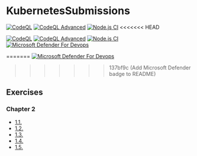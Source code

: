 # KubernetesSubmissions
[![CodeQL](https://github.com/QuangCuong-Huynh/KubernetesSubmissions/actions/workflows/github-code-scanning/codeql/badge.svg)](https://github.com/QuangCuong-Huynh/KubernetesSubmissions/actions/workflows/github-code-scanning/codeql)
[![CodeQL Advanced](https://github.com/QuangCuong-Huynh/KubernetesSubmissions/actions/workflows/codeql.yml/badge.svg)](https://github.com/QuangCuong-Huynh/KubernetesSubmissions/actions/workflows/codeql.yml)
[![Node.js CI](https://github.com/QuangCuong-Huynh/KubernetesSubmissions/actions/workflows/node.js.yml/badge.svg)](https://github.com/QuangCuong-Huynh/KubernetesSubmissions/actions/workflows/node.js.yml)
<<<<<<< HEAD

[![CodeQL](https://github.com/QuangCuong-Huynh/KubernetesSubmissions/actions/workflows/github-code-scanning/codeql/badge.svg)](https://github.com/QuangCuong-Huynh/KubernetesSubmissions/actions/workflows/github-code-scanning/codeql)
[![CodeQL Advanced](https://github.com/QuangCuong-Huynh/KubernetesSubmissions/actions/workflows/codeql.yml/badge.svg)](https://github.com/QuangCuong-Huynh/KubernetesSubmissions/actions/workflows/codeql.yml)
[![Node.js CI](https://github.com/QuangCuong-Huynh/KubernetesSubmissions/actions/workflows/node.js.yml/badge.svg)](https://github.com/QuangCuong-Huynh/KubernetesSubmissions/actions/workflows/node.js.yml)
[![Microsoft Defender For Devops](https://github.com/QuangCuong-Huynh/KubernetesSubmissions/actions/workflows/defender-for-devops.yml/badge.svg)](https://github.com/QuangCuong-Huynh/KubernetesSubmissions/actions/workflows/defender-for-devops.yml)

=======
[![Microsoft Defender For Devops](https://github.com/QuangCuong-Huynh/KubernetesSubmissions/actions/workflows/defender-for-devops.yml/badge.svg)](https://github.com/QuangCuong-Huynh/KubernetesSubmissions/actions/workflows/defender-for-devops.yml)
>>>>>>> 137bf9c (Add Microsoft Defender badge to README)
## Exercises

### Chapter 2

- [1.1.](https://github.com/QuangCuong-Huynh//KubernetesSubmissions/tree/v1.1.2/log_output)
- [1.2.](https://github.com/QuangCuong-Huynh//KubernetesSubmissions/tree/v1.2/the_project)
- [1.3.](https://github.com/QuangCuong-Huynh/KubernetesSubmissions/tree/v1.3/log_output)
- [1.4.](https://github.com/QuangCuong-Huynh//KubernetesSubmissions/tree/v1.4/the_project)
- [1.5.](https://github.com/QuangCuong-Huynh//docker-test/tree/v1.5)
